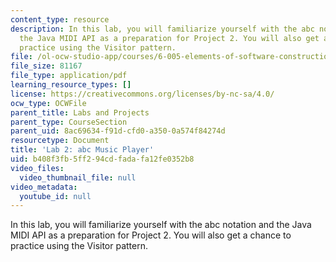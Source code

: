 ```yaml
---
content_type: resource
description: In this lab, you will familiarize yourself with the abc notation and
  the Java MIDI API as a preparation for Project 2. You will also get a chance to
  practice using the Visitor pattern.
file: /ol-ocw-studio-app/courses/6-005-elements-of-software-construction-fall-2008/b408f3fb5ff294cdfadafa12fe0352b8_MIT6_005f08_project02_lab.pdf
file_size: 81167
file_type: application/pdf
learning_resource_types: []
license: https://creativecommons.org/licenses/by-nc-sa/4.0/
ocw_type: OCWFile
parent_title: Labs and Projects
parent_type: CourseSection
parent_uid: 8ac69634-f91d-cfd0-a350-0a574f84274d
resourcetype: Document
title: 'Lab 2: abc Music Player'
uid: b408f3fb-5ff2-94cd-fada-fa12fe0352b8
video_files:
  video_thumbnail_file: null
video_metadata:
  youtube_id: null
---
```

In this lab, you will familiarize yourself with the abc notation and the Java MIDI API as a preparation for Project 2. You will also get a chance to practice using the Visitor pattern.